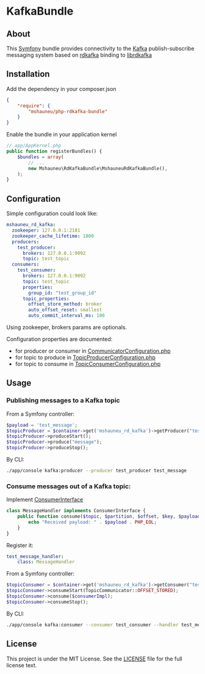 # KafkaBundle

## About 
This [Symfony](https://symfony.com) bundle provides connectivity to the [Kafka](http://kafka.apache.org) publish-subscribe messaging system based on [rdkafka](https://github.com/arnaud-lb/php-rdkafka) binding to [librdkafka](https://github.com/edenhill/librdkafka)

## Installation
Add the dependency in your composer.json
```json
{
    "require": {
        "mshauneu/php-rdkafka-bundle"
    }
}
```
Enable the bundle in your application kernel
```php
// app/AppKernel.php
public function registerBundles() {
    $bundles = array(
        // ...
        new Mshauneu\RdKafkaBundle\MshauneuRdKafkaBundle(),
    );
}
```
## Configuration
Simple configuration could look like:
```yaml
mshauneu_rd_kafka:
  zookeeper: 127.0.0.1:2181
  zookeeper_cache_lifetime: 1800
  producers: 
    test_producer: 
      brokers: 127.0.0.1:9092
      topic: test_topic   
  consumers:
    test_consumer:
      brokers: 127.0.0.1:9092
      topic: test_topic   
      properties: 
        group_id: "test_group_id"
      topic_properties: 
        offset_store_method: broker           
        auto_offset_reset: smallest
        auto_commit_interval_ms: 100
```
Using zookeeper, brokers params are optionals.

Configuration properties are documented:
- for producer or  consumer in [CommunicatorConfiguration.php](https://github.com/mshauneu/php-rd-kafka-bundle/blob/master/src/Mshauneu/RdKafkaBundle/DependencyInjection/CommunicatorConfiguration.php)
- for topic to produce in [TopicProducerConfiguration.php](https://github.com/mshauneu/php-rd-kafka-bundle/blob/master/src/Mshauneu/RdKafkaBundle/DependencyInjection/TopicProducerConfiguration.php)
- for topic to consume in [TopicConsumerConfiguration.php](https://github.com/mshauneu/php-rd-kafka-bundle/blob/master/src/Mshauneu/RdKafkaBundle/DependencyInjection/TopicConsumerConfiguration.php)

## Usage
### Publishing messages to a Kafka topic
From a Symfony controller:
```php
$payload = 'test_message';
$topicProducer = $container->get('mshauneu_rd_kafka')->getProducer("test_producer");
$topicProducer->produceStart();
$topicProducer->produce("message");
$topicProducer->produceStop();
``` 
By CLI:
```bash
./app/console kafka:producer --producer test_producer test_message 
```

### Consume messages out of a Kafka topic:
Implement [ConsumerInterface](https://github.com/mshauneu/php-rd-kafka-bundle/blob/master/src/Mshauneu/RdKafkaBundle/Topic/ConsumerInterface.php)
```php
class MessageHandler implements ConsumerInterface {
	public function consume($topic, $partition, $offset, $key, $payload) {
		echo "Received payload: " . $payload . PHP_EOL;
	}
}
```
Register it: 
```yaml
test_message_handler:
    class: MessageHandler
```
From a Symfony controller:
```php
$topicConsumer = $container->get('mshauneu_rd_kafka')->getConsumer("test_producer");
$topicConsumer->consumeStart(TopicCommunicator::OFFSET_STORED);
$topicConsumer->consume($consumerImpl);
$topicConsumer->consumeStop();
```
By CLI:
```bash
./app/console kafka:consumer --consumer test_consumer --handler test_message_handler 
```

## License

This project is under the MIT License. See the [LICENSE](https://github.com/mshauneu/php-rd-kafka-bundle/blob/master/LICENSE) file for the full license text.

